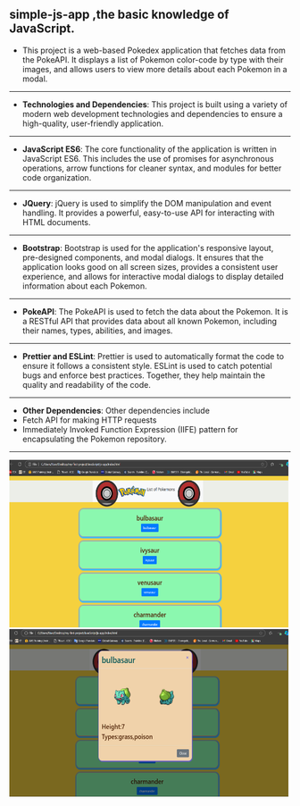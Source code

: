 ## simple-js-app ,the basic knowledge of JavaScript.
- This project is a web-based Pokedex application that fetches data from the PokeAPI. It displays a list of Pokemon color-code by type with their images, and allows users to view more details about each Pokemon in a modal.

---

- **Technologies and Dependencies**:
This project is built using a variety of modern web development technologies and dependencies to ensure a high-quality, user-friendly application.

---

- **JavaScript ES6**:
The core functionality of the application is written in JavaScript ES6. This includes the use of promises for asynchronous operations, arrow functions for cleaner syntax, and modules for better code organization.

---

- **JQuery**:
jQuery is used to simplify the DOM manipulation and event handling. It provides a powerful, easy-to-use API for interacting with HTML documents.

---

- **Bootstrap**:
Bootstrap is used for the application's responsive layout, pre-designed components, and modal dialogs. It ensures that the application looks good on all screen sizes, provides a consistent user experience, and allows for interactive modal dialogs to display detailed information about each Pokemon.

---

- **PokeAPI**:
The PokeAPI is used to fetch the data about the Pokemon. It is a RESTful API that provides data about all known Pokemon, including their names, types, abilities, and images.

---

- **Prettier and ESLint**:
Prettier is used to automatically format the code to ensure it follows a consistent style. ESLint is used to catch potential bugs and enforce best practices. Together, they help maintain the quality and readability of the code.

---

- **Other Dependencies**:
Other dependencies include
- Fetch API for making HTTP requests
- Immediately Invoked Function Expression (IIFE) pattern for encapsulating the Pokemon repository.

---

<img src="pok/Screenshot 2024-11-11 225640.png" alt="home" width="500" height="300">
<img src="pok/Screenshot 2024-11-11 225708.png" alt="home" width="500" height="300">

